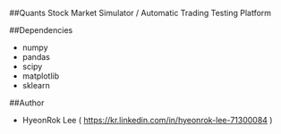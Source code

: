 ##Quants
Stock Market Simulator / Automatic Trading Testing Platform

##Dependencies
- numpy
- pandas 
- scipy
- matplotlib
- sklearn

##Author
- HyeonRok Lee ( https://kr.linkedin.com/in/hyeonrok-lee-71300084 )
